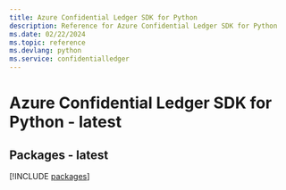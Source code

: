 ```yaml
---
title: Azure Confidential Ledger SDK for Python
description: Reference for Azure Confidential Ledger SDK for Python
ms.date: 02/22/2024
ms.topic: reference
ms.devlang: python
ms.service: confidentialledger
---
```

# Azure Confidential Ledger SDK for Python - latest
## Packages - latest
[!INCLUDE [packages](confidential-ledger-index.md)]